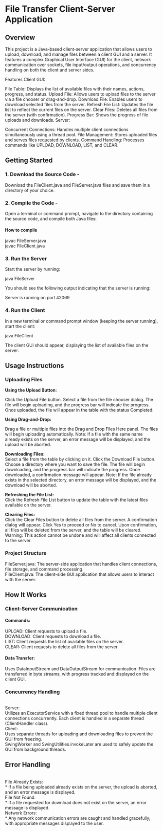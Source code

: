 # File Transfer Client-Server Application
## Overview
This project is a Java-based client-server application that allows users to upload, download, and manage files between a client GUI and a server. It features a complex Graphical User Interface (GUI) for the client, network communication over sockets, file input/output operations, and concurrency handling on both the client and server sides.

Features
Client GUI:

File Table: Displays the list of available files with their names, actions, progress, and status.
Upload File: Allows users to upload files to the server via a file chooser or drag-and-drop.
Download File: Enables users to download selected files from the server.
Refresh File List: Updates the file list to reflect the current files on the server.
Clear Files: Deletes all files from the server (with confirmation).
Progress Bar: Shows the progress of file uploads and downloads.
Server:

Concurrent Connections: Handles multiple client connections simultaneously using a thread pool.
File Management: Stores uploaded files and serves files requested by clients.
Command Handling: Processes commands like UPLOAD, DOWNLOAD, LIST, and CLEAR.

## Getting Started
### 1. Download the Source Code - 
Download the FileClient.java and FileServer.java files and save them in a directory of your choice.

### 2. Compile the Code - 
Open a terminal or command prompt, navigate to the directory containing the source code, and compile both Java files:

#### How to compile
javac FileServer.java <br />
javac FileClient.java

### 3. Run the Server
Start the server by running:

java FileServer

You should see the following output indicating that the server is running: 

Server is running on port 42069

### 4. Run the Client
In a new terminal or command prompt window (keeping the server running), start the client:

java FileClient

The client GUI should appear, displaying the list of available files on the server.

## Usage Instructions
### Uploading Files
**Using the Upload Button:**

Click the Upload File button.
Select a file from the file chooser dialog.
The file will begin uploading, and the progress bar will indicate the progress.
Once uploaded, the file will appear in the table with the status Completed.

**Using Drag-and-Drop:**

Drag a file or multiple files into the Drag and Drop Files Here panel.
The files will begin uploading automatically.
Note: If a file with the same name already exists on the server, an error message will be displayed, and the upload will be aborted.

**Downloading Files:** <br />
Select a file from the table by clicking on it.
Click the Download File button.
Choose a directory where you want to save the file.
The file will begin downloading, and the progress bar will indicate the progress.
Once downloaded, a confirmation message will appear.
Note: If the file already exists in the selected directory, an error message will be displayed, and the download will be aborted.

**Refreshing the File List: <br />**
Click the Refresh File List button to update the table with the latest files available on the server.

**Clearing Files: <br />**
Click the Clear Files button to delete all files from the server.
A confirmation dialog will appear. Click Yes to proceed or No to cancel.
Upon confirmation, all files will be deleted from the server, and the table will be cleared.
Warning: This action cannot be undone and will affect all clients connected to the server.

### Project Structure
FileServer.java: The server-side application that handles client connections, file storage, and command processing. <br />
FileClient.java: The client-side GUI application that allows users to interact with the server.
## How It Works
### Client-Server Communication
#### Commands:

UPLOAD: Client requests to upload a file. <br />
DOWNLOAD: Client requests to download a file. <br />
LIST: Client requests the list of available files on the server. <br />
CLEAR: Client requests to delete all files from the server. <br />
#### Data Transfer:

Uses DataInputStream and DataOutputStream for communication.
Files are transferred in byte streams, with progress tracked and displayed on the client GUI.<br />
### Concurrency Handling 
<br />
Server:
<br />
Utilizes an ExecutorService with a fixed thread pool to handle multiple client connections concurrently.
Each client is handled in a separate thread (ClientHandler class).
<br />
Client:
<br />
Uses separate threads for uploading and downloading files to prevent the GUI from freezing.
<br />
SwingWorker and SwingUtilities.invokeLater are used to safely update the GUI from background threads.

## Error Handling
<br />
File Already Exists:
<br />
* If a file being uploaded already exists on the server, the upload is aborted, and an error message is displayed.
<br />
File Not Found:
<br />
* If a file requested for download does not exist on the server, an error message is displayed.
  <br />
Network Errors:
<br />
* Any network communication errors are caught and handled gracefully, with appropriate messages displayed to the user.
